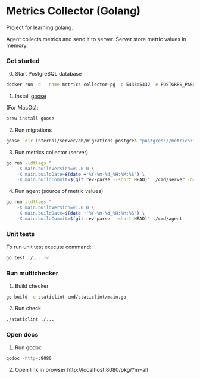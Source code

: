 # Metrics Collector (Golang)

Project for learning golang. 

Agent collects metrics and send it to server. Server store metric values in memory.

### Get started


0. Start PostgreSQL database

```bash
docker run -d --name metrics-collector-pg -p 5433:5432 -e POSTGRES_PASSWORD=metrics -e POSTGRES_USER=metrics -e POSTGRES_DB=metrics postgres
```

1. Install [goose](https://github.com/pressly/goose?tab=readme-ov-file#up)

(For MacOs):
```bash
brew install goose
```

2. Run migrations
```bash
goose -dir internal/server/db/migrations postgres "postgres://metrics:metrics@localhost:5433/metrics?sslmode=disable" up 
```

3. Run metrics collector (server)

```bash
go run -ldflags "
    -X main.buildVersion=v1.0.0 \
    -X main.buildDate=$(date +'%Y-%m-%d_%H:%M:%S') \
    -X main.buildCommit=$(git rev-parse --short HEAD)" ./cmd/server -d="postgres://metrics:metrics@localhost:5433/metrics?sslmode=disable" -m=false
```

4. Run agent (source of metric values)

```bash
go run -ldflags "
    -X main.buildVersion=v1.0.0 \
    -X main.buildDate=$(date +'%Y-%m-%d_%H:%M:%S') \
    -X main.buildCommit=$(git rev-parse --short HEAD)" ./cmd/agent
```

### Unit tests

To run unit test execute command:
```bash
go test ./... -v
```

### Run multichecker

1. Build checker
```bash
go build -o staticlint cmd/staticlint/main.go
```

2. Run check
```bash
./staticlint ./...
```

### Open docs
1. Run godoc
```bash
godoc -http=:8080
```
2. Open link in browser http://localhost:8080/pkg/?m=all


